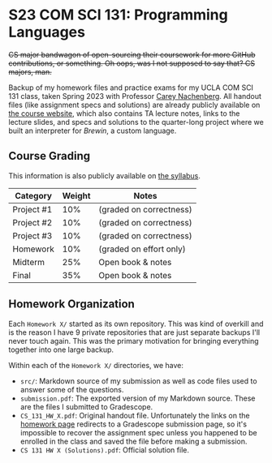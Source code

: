 # S23 COM SCI 131: Programming Languages

~~CS major bandwagon of open-sourcing their coursework for more GitHub
contributions, or something. Oh oops, was I not supposed to say that? CS majors,
man.~~

Backup of my homework files and practice exams for my UCLA COM SCI 131 class,
taken Spring 2023 with Professor [Carey
Nachenberg](http://careynachenberg.weebly.com/). All handout files (like
assignment specs and solutions) are already publicly available on [the course
website](https://ucla-cs-131.github.io/spring-23/), which also contains TA
lecture notes, links to the lecture slides, and specs and solutions to the
quarter-long project where we built an interpreter for *Brewin*, a custom
language.


## Course Grading

This information is also publicly available on [the
syllabus](https://ucla-cs-131.github.io/spring-23/syllabus/).

| Category   | Weight | Notes                   |
| ---------- | ------ | ----------------------- |
| Project #1 | 10%    | (graded on correctness) |
| Project #2 | 10%    | (graded on correctness) |
| Project #3 | 10%    | (graded on correctness) |
| Homework   | 10%    | (graded on effort only) |
| Midterm    | 25%    | Open book & notes       |
| Final      | 35%    | Open book & notes       |


## Homework Organization

Each `Homework X/` started as its own repository. This was kind of overkill and
is the reason I have 9 private repositories that are just separate backups I'll
never touch again. This was the primary motivation for bringing everything
together into one large backup.

Within each of the `Homework X/` directories, we have:

* `src/`: Markdown source of my submission as well as code files used to answer
  some of the questions.
* `submission.pdf`: The exported version of my Markdown source. These are the
  files I submitted to Gradescope.
* `CS_131_HW_X.pdf`: Original handout file. Unfortunately the links on the
  [homework page](https://ucla-cs-131.github.io/spring-23/homeworks/) redirects
  to a Gradescope submission page, so it's impossible to recover the assignment
  spec unless you happened to be enrolled in the class and saved the file before
  making a submission.
* `CS 131 HW X (Solutions).pdf`: Official solution file.
